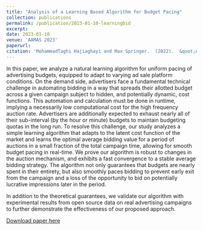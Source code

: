 ```yaml
---
title: "Analysis of a Learning Based Algorithm for Budget Pacing"
collection: publications
permalink: /publication/2023-01-10-learningbid
excerpt: 
date: 2023-01-10
venue: 'AAMAS 2023'
paperurl: 
citation: 'MohammadTaghi Hajiaghayi and Max Springer.  (2022).  &quot;Analysis of a Learning Based Algorithm for Budget Pacing&quot;  (AAMAS 2023)'
---
```


In this paper, we analyze a natural learning algorithm for uniform pacing of advertising budgets, equipped to adapt to varying ad sale platform conditions. On the demand side, advertisers face a fundamental technical challenge in automating bidding in a way that spreads their allotted budget across a given campaign subject to hidden, and potentially dynamic, cost functions. This automation and calculation must be done in runtime, implying a necessarily low computational cost for the high frequency auction rate. Advertisers are additionally expected to exhaust nearly all of their sub-interval (by the hour or minute) budgets to maintain budgeting quotas in the long run. To resolve this challenge, our study analyzes a simple learning algorithm that adapts to the latent cost function of the market and learns the optimal average bidding value for a period of auctions in a small fraction of the total campaign time, allowing for smooth budget pacing in real-time. We prove our algorithm is robust to changes in the auction mechanism, and exhibits a fast convergence to a stable average bidding strategy. The algorithm not only guarantees that budgets are nearly spent in their entirety, but also smoothly paces bidding to prevent early exit from the campaign and a loss of the opportunity to bid on potentially lucrative impressions later in the period. 

In addition to the theoretical guarantees, we validate our algorithm with experimental results from open source data on real advertising campaigns to further demonstrate the effectiveness of our proposed approach.

[Download paper here](https://arxiv.org/pdf/2205.13330.pdf)
